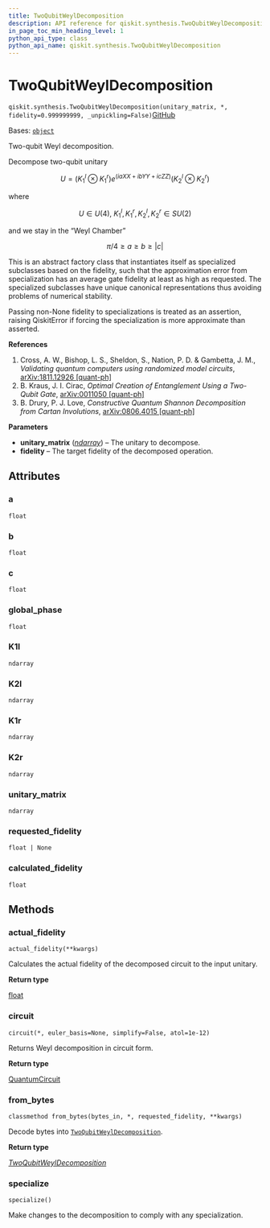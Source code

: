 ```yaml
---
title: TwoQubitWeylDecomposition
description: API reference for qiskit.synthesis.TwoQubitWeylDecomposition
in_page_toc_min_heading_level: 1
python_api_type: class
python_api_name: qiskit.synthesis.TwoQubitWeylDecomposition
---
```


# TwoQubitWeylDecomposition

<span id="qiskit.synthesis.TwoQubitWeylDecomposition" />

`qiskit.synthesis.TwoQubitWeylDecomposition(unitary_matrix, *, fidelity=0.999999999, _unpickling=False)`[GitHub](https://github.com/qiskit/qiskit/tree/stable/1.0/qiskit/synthesis/two_qubit/two_qubit_decompose.py "view source code")

Bases: [`object`](https://docs.python.org/3/library/functions.html#object "(in Python v3.12)")

Two-qubit Weyl decomposition.

Decompose two-qubit unitary

$$
U = ({K_1}^l \otimes {K_1}^r) e^{(i a XX + i b YY + i c ZZ)} ({K_2}^l \otimes {K_2}^r)
$$

where

$$
U \in U(4),~
{K_1}^l, {K_1}^r, {K_2}^l, {K_2}^r \in SU(2)
$$

and we stay in the “Weyl Chamber”

$$
\pi /4 \geq a \geq b \geq |c|
$$

This is an abstract factory class that instantiates itself as specialized subclasses based on the fidelity, such that the approximation error from specialization has an average gate fidelity at least as high as requested. The specialized subclasses have unique canonical representations thus avoiding problems of numerical stability.

Passing non-None fidelity to specializations is treated as an assertion, raising QiskitError if forcing the specialization is more approximate than asserted.

**References**

1.  Cross, A. W., Bishop, L. S., Sheldon, S., Nation, P. D. & Gambetta, J. M., *Validating quantum computers using randomized model circuits*, [arXiv:1811.12926 \[quant-ph\]](https://arxiv.org/abs/1811.12926)
2.  B. Kraus, J. I. Cirac, *Optimal Creation of Entanglement Using a Two-Qubit Gate*, [arXiv:0011050 \[quant-ph\]](https://arxiv.org/abs/quant-ph/0011050)
3.  B. Drury, P. J. Love, *Constructive Quantum Shannon Decomposition from Cartan Involutions*, [arXiv:0806.4015 \[quant-ph\]](https://arxiv.org/abs/0806.4015)

**Parameters**

*   **unitary\_matrix** ([*ndarray*](https://numpy.org/doc/stable/reference/generated/numpy.ndarray.html#numpy.ndarray "(in NumPy v1.26)")) – The unitary to decompose.
*   **fidelity** – The target fidelity of the decomposed operation.

## Attributes

<span id="qiskit.synthesis.TwoQubitWeylDecomposition.a" />

### a

`float`

<span id="qiskit.synthesis.TwoQubitWeylDecomposition.b" />

### b

`float`

<span id="qiskit.synthesis.TwoQubitWeylDecomposition.c" />

### c

`float`

<span id="qiskit.synthesis.TwoQubitWeylDecomposition.global_phase" />

### global\_phase

`float`

<span id="qiskit.synthesis.TwoQubitWeylDecomposition.K1l" />

### K1l

`ndarray`

<span id="qiskit.synthesis.TwoQubitWeylDecomposition.K2l" />

### K2l

`ndarray`

<span id="qiskit.synthesis.TwoQubitWeylDecomposition.K1r" />

### K1r

`ndarray`

<span id="qiskit.synthesis.TwoQubitWeylDecomposition.K2r" />

### K2r

`ndarray`

<span id="qiskit.synthesis.TwoQubitWeylDecomposition.unitary_matrix" />

### unitary\_matrix

`ndarray`

<span id="qiskit.synthesis.TwoQubitWeylDecomposition.requested_fidelity" />

### requested\_fidelity

`float | None`

<span id="qiskit.synthesis.TwoQubitWeylDecomposition.calculated_fidelity" />

### calculated\_fidelity

`float`

## Methods

### actual\_fidelity

<span id="qiskit.synthesis.TwoQubitWeylDecomposition.actual_fidelity" />

`actual_fidelity(**kwargs)`

Calculates the actual fidelity of the decomposed circuit to the input unitary.

**Return type**

[float](https://docs.python.org/3/library/functions.html#float "(in Python v3.12)")

### circuit

<span id="qiskit.synthesis.TwoQubitWeylDecomposition.circuit" />

`circuit(*, euler_basis=None, simplify=False, atol=1e-12)`

Returns Weyl decomposition in circuit form.

**Return type**

[QuantumCircuit](qiskit.circuit.QuantumCircuit "qiskit.circuit.QuantumCircuit")

### from\_bytes

<span id="qiskit.synthesis.TwoQubitWeylDecomposition.from_bytes" />

`classmethod from_bytes(bytes_in, *, requested_fidelity, **kwargs)`

Decode bytes into [`TwoQubitWeylDecomposition`](#qiskit.synthesis.TwoQubitWeylDecomposition "qiskit.synthesis.TwoQubitWeylDecomposition").

**Return type**

[*TwoQubitWeylDecomposition*](#qiskit.synthesis.TwoQubitWeylDecomposition "qiskit.synthesis.two_qubit.two_qubit_decompose.TwoQubitWeylDecomposition")

### specialize

<span id="qiskit.synthesis.TwoQubitWeylDecomposition.specialize" />

`specialize()`

Make changes to the decomposition to comply with any specialization.

